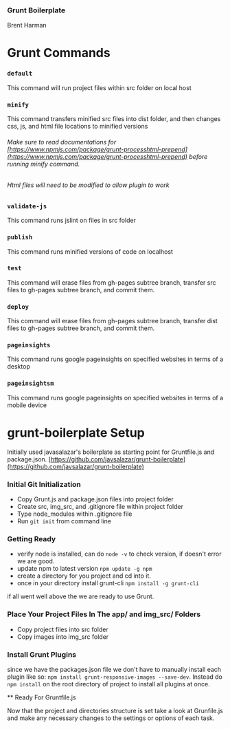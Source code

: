 ### Grunt Boilerplate
Brent Harman

# Grunt Commands

### `default`

This command will run project files within src folder on local host

### `minify`

This command transfers minified src files into dist folder, and then changes css, js, and html file locations to minified versions

###### Make sure to read documentations for [https://www.npmjs.com/package/grunt-processhtml-prepend](https://www.npmjs.com/package/grunt-processhtml-prepend) before running minify command.

###### Html files will need to be modified to allow plugin to work

### `validate-js`

This command runs jslint on files in src folder

### `publish`

This command runs minified versions of code on localhost

### `test`

This command will erase files from gh-pages subtree branch, transfer src files to gh-pages subtree branch, and commit them.

### `deploy`

This command will erase files from gh-pages subtree branch, transfer dist files to gh-pages subtree branch, and commit them.

### `pageinsights`

This command runs google pageinsights on specified websites in terms of a desktop

### `pageinsightsm`

This command runs google pageinsights on specified websites in terms of a mobile device

# grunt-boilerplate Setup
Initially used javasalazar's boilerplate as starting point for Gruntfile.js and package.json. [https://github.com/javsalazar/grunt-boilerplate](https://github.com/javsalazar/grunt-boilerplate)

### Initial Git Initialization
  * Copy Grunt.js and package.json files into project folder
  * Create src, img_src, and .gitignore file within project folder
  * Type node_modules within .gitignore file
  * Run `git init` from command line

### Getting Ready

* verify node is installed, can do `node -v` to check version, if doesn't error we are good.
* update npm to latest version `npm update -g npm`
* create a directory for you project and cd into it.
* once in your directory install grunt-cli `npm install -g grunt-cli`

if all went well above the we are ready to use Grunt.  

### Place Your Project Files In The app/ and img_src/ Folders

* Copy project files into src folder
* Copy images into img_src folder

### Install Grunt Plugins

since we have the packages.json file we don't have to manually install each plugin like so: `npm install grunt-responsive-images --save-dev`.  Instead do `npm install` on the root directory of project to install all plugins at once.

** Ready For Gruntfile.js

Now that the project and directories structure is set take a look at Grunfile.js and make any necessary changes to the settings or options of each task.
